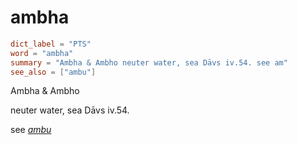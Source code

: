 # ambha

``` toml
dict_label = "PTS"
word = "ambha"
summary = "Ambha & Ambho neuter water, sea Dāvs iv.54. see am"
see_also = ["ambu"]
```

Ambha & Ambho

neuter water, sea Dāvs iv.54.

see *[ambu](ambu.md)*

